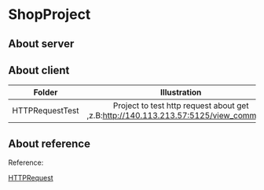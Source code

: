 # ShopProject

## About server

## About client

|Folder| Illustration|
| :--: | :--: |
| HTTPRequestTest | Project to test http request about get ,z.B:http://140.113.213.57:5125/view_commodity |

## About reference

Reference:

[HTTPRequest](https://github.com/elnormous/HTTPRequest)

